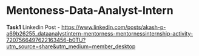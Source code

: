 # Mentoness-Data-Analyst-Intern
**Task1**
Linkedin Post - https://www.linkedin.com/posts/akash-p-a69b26255_dataanalystintern-mentorness-mentornessinternship-activity-7207566497622163456-b0TU?utm_source=share&utm_medium=member_desktop
